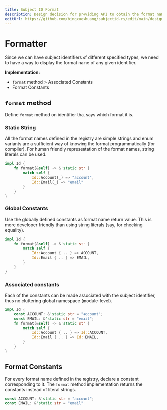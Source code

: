 ```yaml
---
title: Subject ID Format
description: Design decision for providing API to obtain the format name corresponding to a subject identifier.
editUrl: https://github.com/bingxueshuang/subjectid-rs/edit/main/design/02-formatter.md
---
```


# Formatter

Since we can have subject identifiers of different specified types, we need to
have a way to display the format name of any given identifier.

**Implementation:**

- `format` method > Associated Constants
- Format Constants

## `format` method

Define `format` method on identifier that says which format it is.

### Static String

All the format names defined in the registry are simple strings and enum
variants are a sufficient way of knowing the format programmatically (for
compiler). For human friendly representation of the format names, string
literals can be used.

```rust
impl Id {
    fn format(&self) -> &'static str {
        match self {
            Id::Account(_) => "account",
            Id::Email(_) => "email",
        }
    }
}
```

### Global Constants

Use the globally defined constants as format name return value. This is more
developer friendly than using string literals (say, for checking equality).

```rust
impl Id {
    fn format(&self) -> &'static str {
        match self {
            Id::Account { .. } => ACCOUNT,
            Id::Email { .. } => EMAIL,
        }
    }
}
```

### Associated constants

Each of the constants can be made associated with the subject identifier, thus
no cluttering global namespace (module-level).

```rust
impl Id {
    const ACCOUNT: &'static str = "account";
    const EMAIL: &'static str = "email";
    fn format(&self) -> &'static str {
        match self {
            Id::Account { .. } => Id::ACCOUNT,
            Id::Email { .. } => Id::EMAIL,
        }
    }
}
```

## Format Constants

For every format name defined in the registry, declare a constant corresponding
to it. The `format` method implementation returns the constants instead of
literal strings.

```rust
const ACCOUNT: &'static str = "account";
const EMAIL: &'static str = "email";
```
